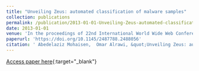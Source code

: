 ```yaml
---
title: "Unveiling Zeus: automated classification of malware samples"
collection: publications
permalink: /publication/2013-01-01-Unveiling-Zeus-automated-classification-of-malware-samples
date: 2013-01-01
venue: 'In the proceedings of 22nd International World Wide Web Conference, WWW &apos;13, Rio de Janeiro, Brazil, May 13-17, 2013, Companion Volume'
paperurl: 'https://doi.org/10.1145/2487788.2488056'
citation: ' Abedelaziz Mohaisen,  Omar Alrawi, &quot;Unveiling Zeus: automated classification of malware samples.&quot; In the proceedings of 22nd International World Wide Web Conference, WWW &amp;apos;13, Rio de Janeiro, Brazil, May 13-17, 2013, Companion Volume, 2013.'
---
```

[Access paper here](https://doi.org/10.1145/2487788.2488056){:target="_blank"}
